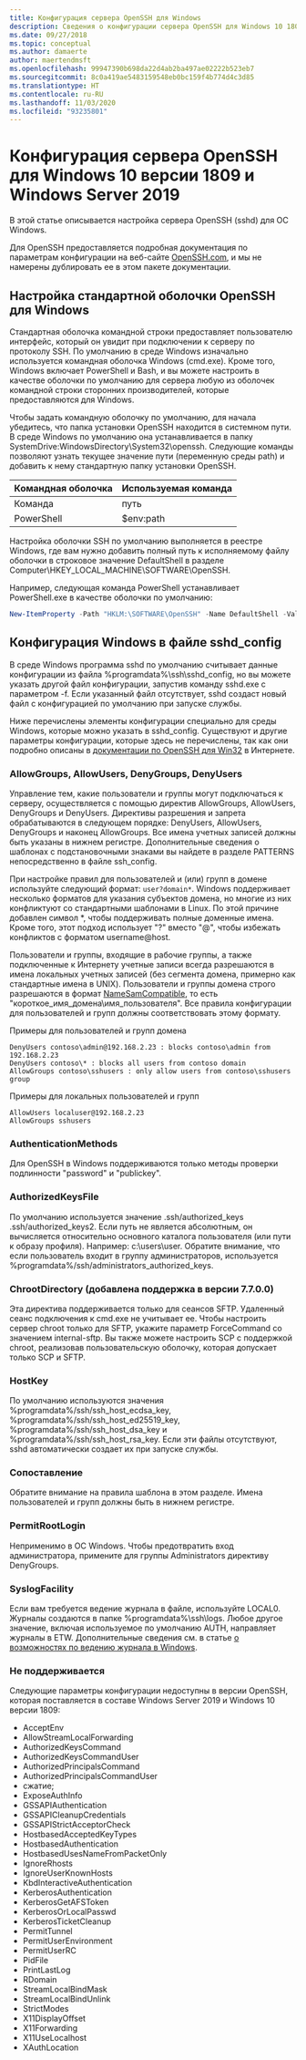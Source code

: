 ```yaml
---
title: Конфигурация сервера OpenSSH для Windows
description: Сведения о конфигурации сервера OpenSSH для Windows 10 1809 и Windows Server 2019.
ms.date: 09/27/2018
ms.topic: conceptual
ms.author: damaerte
author: maertendmsft
ms.openlocfilehash: 99947390b698da22d4ab2ba497ae02222b523eb7
ms.sourcegitcommit: 8c0a419ae5483159548eb0bc159f4b774d4c3d85
ms.translationtype: HT
ms.contentlocale: ru-RU
ms.lasthandoff: 11/03/2020
ms.locfileid: "93235801"
---
```

# <a name="openssh-server-configuration-for-windows-10-1809-and-server-2019"></a>Конфигурация сервера OpenSSH для Windows 10 версии 1809 и Windows Server 2019

В этой статье описывается настройка сервера OpenSSH (sshd) для ОС Windows.

Для OpenSSH предоставляется подробная документация по параметрам конфигурации на веб-сайте [OpenSSH.com](https://www.openssh.com/manual.html), и мы не намерены дублировать ее в этом пакете документации.

## <a name="configuring-the-default-shell-for-openssh-in-windows"></a>Настройка стандартной оболочки OpenSSH для Windows

Стандартная оболочка командной строки предоставляет пользователю интерфейс, который он увидит при подключении к серверу по протоколу SSH.
По умолчанию в среде Windows изначально используется командная оболочка Windows (cmd.exe).
Кроме того, Windows включает PowerShell и Bash, и вы можете настроить в качестве оболочки по умолчанию для сервера любую из оболочек командной строки сторонних производителей, которые предоставляются для Windows.

Чтобы задать командную оболочку по умолчанию, для начала убедитесь, что папка установки OpenSSH находится в системном пути.
В среде Windows по умолчанию она устанавливается в папку SystemDrive:WindowsDirectory\System32\openssh.
Следующие команды позволяют узнать текущее значение пути (переменную среды path) и добавить к нему стандартную папку установки OpenSSH.

Командная оболочка | Используемая команда
------------- | --------------
Команда | путь
PowerShell | $env:path

Настройка оболочки SSH по умолчанию выполняется в реестре Windows, где вам нужно добавить полный путь к исполняемому файлу оболочки в строковое значение DefaultShell в разделе Computer\HKEY_LOCAL_MACHINE\SOFTWARE\OpenSSH.

Например, следующая команда PowerShell устанавливает PowerShell.exe в качестве оболочки по умолчанию:

```powershell
New-ItemProperty -Path "HKLM:\SOFTWARE\OpenSSH" -Name DefaultShell -Value "C:\Windows\System32\WindowsPowerShell\v1.0\powershell.exe" -PropertyType String -Force
```

## <a name="windows-configurations-in-sshd_config"></a>Конфигурация Windows в файле sshd_config

В среде Windows программа sshd по умолчанию считывает данные конфигурации из файла %programdata%\ssh\sshd_config, но вы можете указать другой файл конфигурации, запустив команду sshd.exe с параметром -f.
Если указанный файл отсутствует, sshd создаст новый файл с конфигурацией по умолчанию при запуске службы.

Ниже перечислены элементы конфигурации специально для среды Windows, которые можно указать в sshd_config.
Существуют и другие параметры конфигурации, которые здесь не перечислены, так как они подробно описаны в [документации по OpenSSH для Win32](https://github.com/powershell/win32-openssh/wiki) в Интернете.


### <a name="allowgroups-allowusers-denygroups-denyusers"></a>AllowGroups, AllowUsers, DenyGroups, DenyUsers

Управление тем, какие пользователи и группы могут подключаться к серверу, осуществляется с помощью директив AllowGroups, AllowUsers, DenyGroups и DenyUsers.
Директивы разрешения и запрета обрабатываются в следующем порядке: DenyUsers, AllowUsers, DenyGroups и наконец AllowGroups.
Все имена учетных записей должны быть указаны в нижнем регистре.
Дополнительные сведения о шаблонах с подстановочными знаками вы найдете в разделе PATTERNS непосредственно в файле ssh_config.

При настройке правил для пользователей и (или) групп в домене используйте следующий формат: ``` user?domain* ```.
Windows поддерживает несколько форматов для указания субъектов домена, но многие из них конфликтуют со стандартными шаблонами в Linux.
По этой причине добавлен символ *, чтобы поддерживать полные доменные имена.
Кроме того, этот подход использует "?" вместо "\@", чтобы избежать конфликтов с форматом username@host.

Пользователи и группы, входящие в рабочие группы, а также подключенные к Интернету учетные записи всегда разрешаются в имена локальных учетных записей (без сегмента домена, примерно как стандартные имена в UNIX).
Пользователи и группы домена строго разрешаются в формат [NameSamCompatible](/windows/desktop/api/secext/ne-secext-extended_name_format), то есть "короткое_имя_домена\имя_пользователя".
Все правила конфигурации для пользователей и групп должны соответствовать этому формату.

Примеры для пользователей и групп домена

```
DenyUsers contoso\admin@192.168.2.23 : blocks contoso\admin from 192.168.2.23
DenyUsers contoso\* : blocks all users from contoso domain
AllowGroups contoso\sshusers : only allow users from contoso\sshusers group
```

Примеры для локальных пользователей и групп

```
AllowUsers localuser@192.168.2.23
AllowGroups sshusers
```

### <a name="authenticationmethods"></a>AuthenticationMethods

Для OpenSSH в Windows поддерживаются только методы проверки подлинности "password" и "publickey".

### <a name="authorizedkeysfile"></a>AuthorizedKeysFile

По умолчанию используется значение .ssh/authorized_keys .ssh/authorized_keys2. Если путь не является абсолютным, он вычисляется относительно основного каталога пользователя (или пути к образу профиля). Например: c:\users\user. Обратите внимание, что если пользователь входит в группу администраторов, используется %programdata%/ssh/administrators_authorized_keys.

### <a name="chrootdirectory-support-added-in-v7700"></a>ChrootDirectory (добавлена поддержка в версии 7.7.0.0)

Эта директива поддерживается только для сеансов SFTP. Удаленный сеанс подключения к cmd.exe не учитывает ее. Чтобы настроить сервер chroot только для SFTP, укажите параметр ForceCommand со значением internal-sftp. Вы также можете настроить SCP с поддержкой chroot, реализовав пользовательскую оболочку, которая допускает только SCP и SFTP.

### <a name="hostkey"></a>HostKey

По умолчанию используются значения %programdata%/ssh/ssh_host_ecdsa_key, %programdata%/ssh/ssh_host_ed25519_key, %programdata%/ssh/ssh_host_dsa_key и %programdata%/ssh/ssh_host_rsa_key. Если эти файлы отсутствуют, sshd автоматически создает их при запуске службы.

### <a name="match"></a>Сопоставление

Обратите внимание на правила шаблона в этом разделе. Имена пользователей и групп должны быть в нижнем регистре.

### <a name="permitrootlogin"></a>PermitRootLogin

Неприменимо в ОС Windows. Чтобы предотвратить вход администратора, примените для группы Administrators директиву DenyGroups.

### <a name="syslogfacility"></a>SyslogFacility

Если вам требуется ведение журнала в файле, используйте LOCAL0. Журналы создаются в папке %programdata%\ssh\logs.
Любое другое значение, включая используемое по умолчанию AUTH, направляет журналы в ETW. Дополнительные сведения см. в статье [о возможностях по ведению журнала в Windows](https://github.com/PowerShell/Win32-OpenSSH/wiki/Logging-Facilities).

### <a name="not-supported"></a>Не поддерживается

Следующие параметры конфигурации недоступны в версии OpenSSH, которая поставляется в составе Windows Server 2019 и Windows 10 версии 1809:

* AcceptEnv
* AllowStreamLocalForwarding
* AuthorizedKeysCommand
* AuthorizedKeysCommandUser
* AuthorizedPrincipalsCommand
* AuthorizedPrincipalsCommandUser
* сжатие;
* ExposeAuthInfo
* GSSAPIAuthentication
* GSSAPICleanupCredentials
* GSSAPIStrictAcceptorCheck
* HostbasedAcceptedKeyTypes
* HostbasedAuthentication
* HostbasedUsesNameFromPacketOnly
* IgnoreRhosts
* IgnoreUserKnownHosts
* KbdInteractiveAuthentication
* KerberosAuthentication
* KerberosGetAFSToken
* KerberosOrLocalPasswd
* KerberosTicketCleanup
* PermitTunnel
* PermitUserEnvironment
* PermitUserRC
* PidFile
* PrintLastLog
* RDomain
* StreamLocalBindMask
* StreamLocalBindUnlink
* StrictModes
* X11DisplayOffset
* X11Forwarding
* X11UseLocalhost
* XAuthLocation
